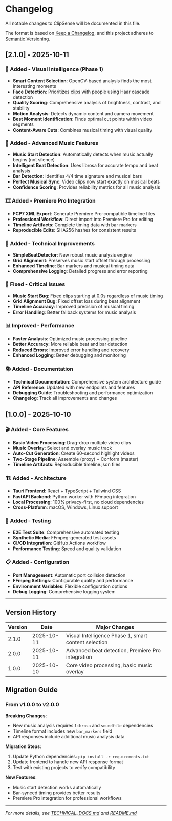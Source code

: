 # Changelog

All notable changes to ClipSense will be documented in this file.

The format is based on [Keep a Changelog](https://keepachangelog.com/en/1.0.0/),
and this project adheres to [Semantic Versioning](https://semver.org/spec/v2.0.0.html).

## [2.1.0] - 2025-10-11

### 🎨 Added - Visual Intelligence (Phase 1)

- **Smart Content Selection**: OpenCV-based analysis finds the most interesting moments
- **Face Detection**: Prioritizes clips with people using Haar cascade detection
- **Quality Scoring**: Comprehensive analysis of brightness, contrast, and stability
- **Motion Analysis**: Detects dynamic content and camera movement
- **Best Moment Identification**: Finds optimal cut points within video segments
- **Content-Aware Cuts**: Combines musical timing with visual quality

### 🎵 Added - Advanced Music Features

- **Music Start Detection**: Automatically detects when music actually begins (not silence)
- **Intelligent Beat Detection**: Uses librosa for accurate tempo and beat analysis
- **Bar Detection**: Identifies 4/4 time signature and musical bars
- **Perfect Musical Sync**: Video clips now start exactly on musical beats
- **Confidence Scoring**: Provides reliability metrics for all music analysis

### 🎞️ Added - Premiere Pro Integration

- **FCP7 XML Export**: Generate Premiere Pro-compatible timeline files
- **Professional Workflow**: Direct import into Premiere Pro for editing
- **Timeline Artifacts**: Complete timing data with bar markers
- **Reproducible Edits**: SHA256 hashes for consistent results

### 🔧 Added - Technical Improvements

- **SimpleBeatDetector**: New robust music analysis engine
- **Grid Alignment**: Preserves music start offset through processing
- **Enhanced Timeline**: Bar markers and musical timing data
- **Comprehensive Logging**: Detailed progress and error reporting

### 🐛 Fixed - Critical Issues

- **Music Start Bug**: Fixed clips starting at 0.0s regardless of music timing
- **Grid Alignment Bug**: Fixed offset loss during beat alignment
- **Timeline Accuracy**: Improved precision of musical timing
- **Error Handling**: Better fallback systems for music analysis

### 📊 Improved - Performance

- **Faster Analysis**: Optimized music processing pipeline
- **Better Accuracy**: More reliable beat and bar detection
- **Reduced Errors**: Improved error handling and recovery
- **Enhanced Logging**: Better debugging and monitoring

### 📚 Added - Documentation

- **Technical Documentation**: Comprehensive system architecture guide
- **API Reference**: Updated with new endpoints and features
- **Debugging Guide**: Troubleshooting and performance optimization
- **Changelog**: Track all improvements and changes

## [1.0.0] - 2025-10-10

### 🎬 Added - Core Features

- **Basic Video Processing**: Drag-drop multiple video clips
- **Music Overlay**: Select and overlay music track
- **Auto-Cut Generation**: Create 60-second highlight videos
- **Two-Stage Pipeline**: Assemble (proxy) + Conform (master)
- **Timeline Artifacts**: Reproducible timeline.json files

### 🏗️ Added - Architecture

- **Tauri Frontend**: React + TypeScript + Tailwind CSS
- **FastAPI Backend**: Python worker with FFmpeg integration
- **Local Processing**: 100% privacy-first, no cloud dependencies
- **Cross-Platform**: macOS, Windows, Linux support

### 🧪 Added - Testing

- **E2E Test Suite**: Comprehensive automated testing
- **Synthetic Media**: FFmpeg-generated test assets
- **CI/CD Integration**: GitHub Actions workflow
- **Performance Testing**: Speed and quality validation

### 📋 Added - Configuration

- **Port Management**: Automatic port collision detection
- **FFmpeg Settings**: Configurable quality and performance
- **Environment Variables**: Flexible configuration options
- **Debug Logging**: Comprehensive logging system

---

## Version History

| Version | Date       | Major Changes                                        |
| ------- | ---------- | ---------------------------------------------------- |
| 2.1.0   | 2025-10-11 | Visual Intelligence Phase 1, smart content selection |
| 2.0.0   | 2025-10-11 | Advanced beat detection, Premiere Pro integration    |
| 1.0.0   | 2025-10-10 | Core video processing, basic music overlay           |

## Migration Guide

### From v1.0.0 to v2.0.0

**Breaking Changes**:

- New music analysis requires `librosa` and `soundfile` dependencies
- Timeline format includes new `bar_markers` field
- API responses include additional music analysis data

**Migration Steps**:

1. Update Python dependencies: `pip install -r requirements.txt`
2. Update frontend to handle new API response format
3. Test with existing projects to verify compatibility

**New Features**:

- Music start detection works automatically
- Bar-synced timing provides better results
- Premiere Pro integration for professional workflows

---

_For more details, see [TECHNICAL_DOCS.md](TECHNICAL_DOCS.md) and [README.md](README.md)_
